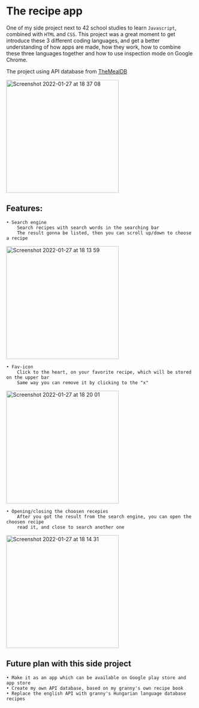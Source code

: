 # The recipe app

One of my side project next to 42 school studies to learn `Javascript`, combined with `HTML` and `CSS`.
This project was a great moment to get introduce these 3 different coding languages, and get a better understanding of how apps are made,
how they work, how to combine these three languages together and how to use inspection mode on Google Chrome.

The project using API database from [TheMealDB](https://www.themealdb.com/api.php)

<img width="300" alt="Screenshot 2022-01-27 at 18 37 08" src="https://user-images.githubusercontent.com/83179142/151402877-6ce126f0-550c-4882-b5f0-11c2351bca7b.png">


## Features:

    • Search engine
        Search recipes with search words in the searching bar
        The result gonna be listed, then you can scroll up/down to choose a recipe
<img width="300" alt="Screenshot 2022-01-27 at 18 13 59" src="https://user-images.githubusercontent.com/83179142/151402432-6ef7ccbe-631c-421b-870d-dc51b4967ae3.png">


    • Fav-icon
        Click to the heart, on your favorite recipe, which will be stored on the upper bar
        Same way you can remove it by clicking to the "x"      
<img width="300" alt="Screenshot 2022-01-27 at 18 20 01" src="https://user-images.githubusercontent.com/83179142/151402545-9bdd2c17-42c1-428c-84c9-df6f5f303894.png">

    • Opening/closing the choosen recepies
        After you got the result from the search engine, you can open the choosen recipe
        read it, and close to search another one
<img width="300" alt="Screenshot 2022-01-27 at 18 14 31" src="https://user-images.githubusercontent.com/83179142/151402937-7aa79be3-a505-4819-adb5-0ac46cce1e3d.png">


## Future plan with this side project

    • Make it as an app which can be available on Google play store and app store
    • Create my own API database, based on my granny's own recipe book
    • Replace the english API with granny's Hungarian language database recipes
